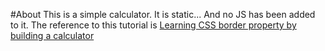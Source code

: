 #About
    This is a simple calculator. It is static... And no JS has been added to it. The reference to this tutorial is
    [Learning CSS border property by building a calculator](https://www.jenniferbland.com/learn-the-css-border-radius-property-by-building-a-calculator/#commentform)

    